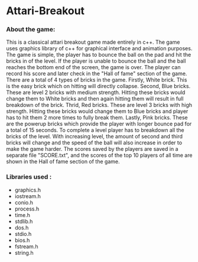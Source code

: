 # Attari-Breakout

### About the game:
This is a classical attari breakout game made entirely in c++. The game uses graphics library of c++ for graphical interface and animation purposes. 
The game is simple, the player has to bounce the ball on the pad and hit the bricks in of the level. If the player is unable to bounce the ball and the ball reaches the bottom end of the screen, the game is over. The player can record his score and later check in the "Hall of fame" section of the game. 
There are a total of 4 types of bricks in the game.
Firstly, White brick. This is the easy brick which on hitting will directly collapse.
Second, Blue bricks. These are level 2 bricks with medium strength. Hitting these bricks would change them to White bricks and then again hitting them will result in full breakdown of the brick.
Thrid, Red bricks. These are level 3 bricks with high strength. Hitting these bricks would change them to Blue bricks and player has to hit them 2 more times to fully break them.
Lastly, Pink bricks. These are the powerup bricks which provide the player with longer bounce pad for a total of 15 seconds. 
To complete a level player has to breakdown all the bricks of the level. With increasing level, the amount of second and third bricks will change and the speed of the ball will also increase in order to make the game harder.
The scores saved by the players are saved in a separate file "SCORE.txt", and the scores of the top 10 players of all time are shown in the Hall of fame section of the game.

### Libraries used :

+ graphics.h
+ iostream.h
+ conio.h
+ process.h 
+ time.h
+ stdlib.h
+ dos.h
+ stdio.h
+ bios.h
+ fstream.h
+ string.h

